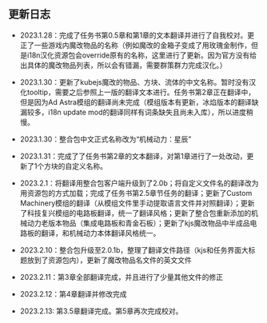 ## 更新日志

* 2023.1.28：完成了任务书第0.5章和第1章的文本翻译并进行了自我校对。更正了一些游戏内魔改物品的名称（例如魔改的金箱子变成了用玫瑰金制作，但是i18n汉化资源包会override原有的名称，这里进行了更新。因为官方没有给出具体的魔改物品列表，所以会有错漏，需要群策群力完成汉化。）

* 2023.1.30：更新了kubejs魔改的物品、方块、流体的中文名称。暂时没有汉化tooltip，需要之后参照上一版的翻译文本进行。任务书第2章正在翻译中，但是因为Ad Astra模组的翻译尚未完成（模组版本有更新，冰焰版本的翻译缺漏较多，i18n update mod的翻译同样有词条缺失且尚未入库），所以进度稍慢。

* 2023.1.30：整合包中文正式名称改为“机械动力：星辰”

* 2023.1.31：完成了了任务书第2章的文本翻译，对第1章进行了一处改动，更新了1个方块的自定义名称。

* 2023.2.1：将翻译用整合包客户端升级到了2.0b；将自定义文件名的翻译改为用资源包的方式加载；完成了任务书第2.5章节任务的翻译；更新了Custom Machinery模组的翻译（从模组文件里手动提取语言文件并对照翻译）；更新了科技复兴模组的电路板翻译，统一了翻译风格；更新了整合包重新添加的机械动力老版本物品（集成电路板和青金石板）；更新了kjs魔改物品中半成品电路板的翻译，和机械动力本体翻译风格统一。

* 2023.2.10：整合包升级至2.0.1b，整理了翻译文件路径（kjs和任务界面大标题放到了资源包内），更新了魔改物品名文件的英文文件

* 2023.2.11：第3章全部翻译完成，并且进行了少量其他文件的修正

* 2023.2.12：第4章翻译并修改完成

* 2023.2.13: 第3.5章翻译完成。第5章再次完成校对。

